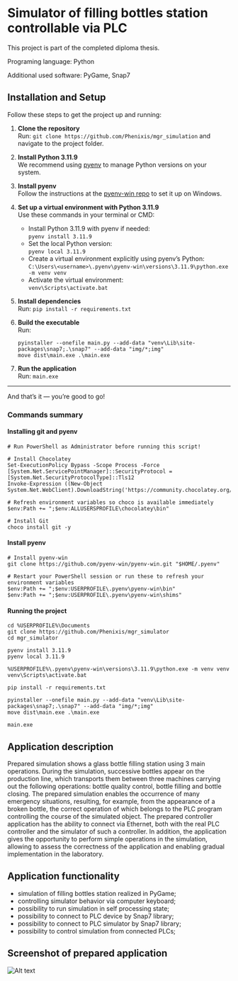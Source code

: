 # Simulator of filling bottles station controllable via PLC
This project is part of the completed diploma thesis.

Programing language: Python

Additional used software: PyGame, Snap7

## Installation and Setup

Follow these steps to get the project up and running:

1. **Clone the repository**  
   Run: `git clone https://github.com/Phenixis/mgr_simulation` and navigate to the project folder.

2. **Install Python 3.11.9**  
   We recommend using [pyenv](https://github.com/pyenv/pyenv) to manage Python versions on your system.

3. **Install pyenv**  
   Follow the instructions at the [pyenv-win repo](https://github.com/pyenv-win/pyenv-win) to set it up on Windows.

4. **Set up a virtual environment with Python 3.11.9**  
   Use these commands in your terminal or CMD:  
   - Install Python 3.11.9 with pyenv if needed:  
     `pyenv install 3.11.9`  
   - Set the local Python version:  
     `pyenv local 3.11.9`  
   - Create a virtual environment explicitly using pyenv’s Python:  
     `C:\Users\<username>\.pyenv\pyenv-win\versions\3.11.9\python.exe -m venv venv`  
   - Activate the virtual environment:  
     `venv\Scripts\activate.bat`

5. **Install dependencies**  
   Run: `pip install -r requirements.txt`

6. **Build the executable**  
   Run:  
      ```
      pyinstaller --onefile main.py --add-data "venv\Lib\site-packages\snap7;.\snap7" --add-data "img/*;img"
      move dist\main.exe .\main.exe
      ```

7. **Run the application**  
Run: `main.exe`

---

And that’s it — you’re good to go!

### Commands summary
#### Installing git and pyenv

```
# Run PowerShell as Administrator before running this script!

# Install Chocolatey
Set-ExecutionPolicy Bypass -Scope Process -Force
[System.Net.ServicePointManager]::SecurityProtocol = [System.Net.SecurityProtocolType]::Tls12
Invoke-Expression ((New-Object System.Net.WebClient).DownloadString('https://community.chocolatey.org/install.ps1'))

# Refresh environment variables so choco is available immediately
$env:Path += ";$env:ALLUSERSPROFILE\chocolatey\bin"

# Install Git
choco install git -y
```

#### Install pyenv
```
# Install pyenv-win
git clone https://github.com/pyenv-win/pyenv-win.git "$HOME/.pyenv"

# Restart your PowerShell session or run these to refresh your environment variables
$env:Path += ";$env:USERPROFILE\.pyenv\pyenv-win\bin"
$env:Path += ";$env:USERPROFILE\.pyenv\pyenv-win\shims"
```

#### Running the project
```
cd %USERPROFILE%\Documents
git clone https://github.com/Phenixis/mgr_simulator
cd mgr_simulator

pyenv install 3.11.9
pyenv local 3.11.9

%USERPROFILE%\.pyenv\pyenv-win\versions\3.11.9\python.exe -m venv venv
venv\Scripts\activate.bat

pip install -r requirements.txt

pyinstaller --onefile main.py --add-data "venv\Lib\site-packages\snap7;.\snap7" --add-data "img/*;img"
move dist\main.exe .\main.exe

main.exe
```


## Application description 
Prepared simulation shows a glass bottle filling station using 3 main operations. During the simulation, successive bottles appear on the production line, which transports them between three machines carrying out the following operations: bottle quality control, bottle filling and bottle closing. The prepared simulation enables the occurrence of many emergency situations, resulting, for example, from the appearance of a broken bottle, the correct operation of which belongs to the PLC program controlling the course of the simulated object. The prepared controller application has the ability to connect via Ethernet, both with the real PLC controller and the simulator of such a controller. In addition, the application gives the opportunity to perform simple operations in the simulation, allowing to assess the correctness of the application and enabling gradual implementation in the laboratory.

## Application functionality
- simulation of filling bottles station realized in PyGame;
- controlling simulator behavior via computer keyboard;
- possibility to run simulation in self processing state;
- possibility to connect to PLC device by Snap7 library;
- possibility to connect to PLC simulator by Snap7 library;
- possibility to control simulation from connected PLCs;

## Screenshot of prepared application
![Alt text](./img/screenshot.jpg)